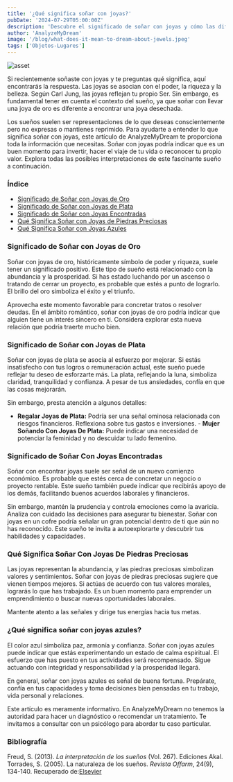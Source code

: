 ```yaml
---
title: '¿Qué significa soñar con joyas?'
pubDate: '2024-07-29T05:00:00Z'
description: 'Descubre el significado de soñar con joyas y cómo las diferentes interpretaciones pueden reflejar aspectos de tu vida y deseos.'
author: 'AnalyzeMyDream'
image: '/blog/what-does-it-mean-to-dream-about-jewels.jpeg'
tags: ['Objetos-Lugares']
---
```


![asset](/blog/what-does-it-mean-to-dream-about-jewels.jpeg)

Si recientemente soñaste con joyas y te preguntas qué significa, aquí encontrarás la respuesta. Las joyas se asocian con el poder, la riqueza y la belleza. Según Carl Jung, las joyas reflejan tu propio Ser. Sin embargo, es fundamental tener en cuenta el contexto del sueño, ya que soñar con llevar una joya de oro es diferente a encontrar una joya desechada.

Los sueños suelen ser representaciones de lo que deseas conscientemente pero no expresas o mantienes reprimido. Para ayudarte a entender lo que significa soñar con joyas, este artículo de AnalyzeMyDream te proporciona toda la información que necesitas. Soñar con joyas podría indicar que es un buen momento para invertir, hacer el viaje de tu vida o reconocer tu propio valor. Explora todas las posibles interpretaciones de este fascinante sueño a continuación.

### Índice

- [Significado de Soñar con Joyas de Oro](#significado-de-soñar-con-joyas-de-oro)
- [Significado de Soñar con Joyas de Plata](#significado-de-soñar-con-joyas-de-plata)
- [Significado de Soñar con Joyas Encontradas](#significado-de-soñar-con-joyas-encontradas)
- [Qué Significa Soñar con Joyas de Piedras Preciosas](#que-significa-soñar-con-joyas-de-piedras-preciosas)
- [Qué Significa Soñar con Joyas Azules](#que-significa-soñar-con-joyas-azules)

### Significado de Soñar con Joyas de Oro

Soñar con joyas de oro, históricamente símbolo de poder y riqueza, suele tener un significado positivo. Este tipo de sueño está relacionado con la abundancia y la prosperidad. Si has estado luchando por un ascenso o tratando de cerrar un proyecto, es probable que estés a punto de lograrlo. El brillo del oro simboliza el éxito y el triunfo.

Aprovecha este momento favorable para concretar tratos o resolver deudas. En el ámbito romántico, soñar con joyas de oro podría indicar que alguien tiene un interés sincero en ti. Considera explorar esta nueva relación que podría traerte mucho bien.

### Significado de Soñar con Joyas de Plata

Soñar con joyas de plata se asocia al esfuerzo por mejorar. Si estás insatisfecho con tus logros o remuneración actual, este sueño puede reflejar tu deseo de esforzarte más. La plata, reflejando la luna, simboliza claridad, tranquilidad y confianza. A pesar de tus ansiedades, confía en que las cosas mejorarán.

Sin embargo, presta atención a algunos detalles:
- **Regalar Joyas de Plata:** Podría ser una señal ominosa relacionada con riesgos financieros. Reflexiona sobre tus gastos e inversiones. - **Mujer Soñando Con Joyas De Plata:** Puede indicar una necesidad de potenciar la feminidad y no descuidar tu lado femenino.

### Significado de Soñar Con Joyas Encontradas

Soñar con encontrar joyas suele ser señal de un nuevo comienzo económico. Es probable que estés cerca de concretar un negocio o proyecto rentable. Este sueño también puede indicar que recibirás apoyo de los demás, facilitando buenos acuerdos laborales y financieros.

Sin embargo, mantén la prudencia y controla emociones como la avaricia. Analiza con cuidado las decisiones para asegurar tu bienestar. Soñar con joyas en un cofre podría señalar un gran potencial dentro de ti que aún no has reconocido. Este sueño te invita a autoexplorarte y descubrir tus habilidades y capacidades.

### Qué Significa Soñar Con Joyas De Piedras Preciosas

Las joyas representan la abundancia, y las piedras preciosas simbolizan valores y sentimientos. Soñar con joyas de piedras preciosas sugiere que vienen tiempos mejores. Si actúas de acuerdo con tus valores morales, lograrás lo que has trabajado. Es un buen momento para emprender un emprendimiento o buscar nuevas oportunidades laborales.

Mantente atento a las señales y dirige tus energías hacia tus metas.

### ¿Qué significa soñar con joyas azules?

El color azul simboliza paz, armonía y confianza. Soñar con joyas azules puede indicar que estás experimentando un estado de calma espiritual. El esfuerzo que has puesto en tus actividades será recompensado. Sigue actuando con integridad y responsabilidad y la prosperidad llegará.

En general, soñar con joyas azules es señal de buena fortuna. Prepárate, confía en tus capacidades y toma decisiones bien pensadas en tu trabajo, vida personal y relaciones.

Este artículo es meramente informativo. En AnalyzeMyDream no tenemos la autoridad para hacer un diagnóstico o recomendar un tratamiento. Te invitamos a consultar con un psicólogo para abordar tu caso particular.

### Bibliografía

Freud, S. (2013). *La interpretación de los sueños* (Vol. 267). Ediciones Akal. 
Torrades, S. (2005). La naturaleza de los sueños. *Revista Offarm*, 24(9), 134-140. Recuperado de:[Elsevier](https://www.elsevier.es/en-revista-offarm-4-articulo-la-naturaleza-suenos-13079597)
